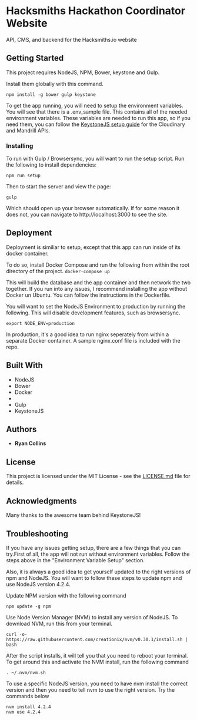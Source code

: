 # Hacksmiths Hackathon Coordinator Website

API, CMS, and backend for the Hacksmiths.io website

## Getting Started

This project requires NodeJS, NPM, Bower, keystone and Gulp.

Install them globally with this command.
```
npm install -g bower gulp keystone
```

To get the app running, you will need to setup the environment variables.  You will see that there is a .env_sample file.  This contains all of the needed environment variables.  These variables are needed to run this app, so if you need them, you can follow the [KeystoneJS setup guide](http://keystonejs.com/docs/configuration/) for the Cloudinary and Mandrill APIs.

### Installing

To run with Gulp / Browsersync, you will want to run the setup script.
Run the following to install dependencies:
```
npm run setup
```

Then to start the server and view the page:
```
gulp
```
Which should open up your browser automatically.  If for some reason it does not, you can navigate to http://localhost:3000 to see the site.



## Deployment

Deployment is similiar to setup, except that this app can run inside of its docker container.

To do so, install Docker Compose and run the following from within the root directory of the project.
```docker-compose up ```

This will build the database and the app container and then network the two together.  If you run into any issues, I recommend installing the app without Docker un Ubuntu.  You can follow the instructions in the Dockerfile.

You will want to set the NodeJS Environment to production by running the following.  This will disable development features, such as browsersync.
```
export NODE_ENV=production
```

In production, it's a good idea to run nginx seperately from within a separate Docker container.  A sample nginx.conf file is included with the repo.  

## Built With

* NodeJS
* Bower
* Docker
* 
* Gulp
* KeystoneJS

## Authors

* **Ryan Collins**

## License

This project is licensed under the MIT License - see the [LICENSE.md](LICENSE.md) file for details.  

## Acknowledgments
Many thanks to the awesome team behind KeystoneJS!

## Troubleshooting
If you have any issues getting setup, there are a few things that you can try.First of all, the app will not run without environment variables.  Follow the steps above in the "Environment Variable Setup" section.

Also, it is always a good idea to get yourself updated to the right versions of npm and NodeJS.  You will want to follow these steps to update npm and use NodeJS version 4.2.4.

Update NPM version with the following command
```
npm update -g npm
```

Use Node Version Manager (NVM) to install any version of NodeJS.
To download NVM, run this from your terminal.
```
curl -o- https://raw.githubusercontent.com/creationix/nvm/v0.30.1/install.sh | bash
```
After the script installs, it will tell you that you need to reboot your terminal.  To get around this and activate the NVM install, run the following command
```
. ~/.nvm/nvm.sh
```

To use a specific NodeJS version, you need to have nvm install the correct version and then you need to tell nvm to use the right version.  Try the commands below
```
nvm install 4.2.4
nvm use 4.2.4
```
